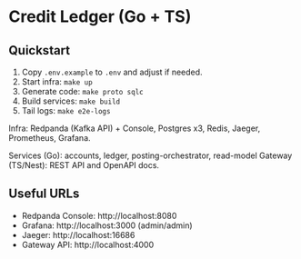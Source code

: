 # Credit Ledger (Go + TS)


## Quickstart
1. Copy `.env.example` to `.env` and adjust if needed.
2. Start infra: `make up`
3. Generate code: `make proto sqlc`
4. Build services: `make build`
5. Tail logs: `make e2e-logs`


Infra: Redpanda (Kafka API) + Console, Postgres x3, Redis, Jaeger, Prometheus, Grafana.


Services (Go): accounts, ledger, posting-orchestrator, read-model
Gateway (TS/Nest): REST API and OpenAPI docs.


## Useful URLs
- Redpanda Console: http://localhost:8080
- Grafana: http://localhost:3000 (admin/admin)
- Jaeger: http://localhost:16686
- Gateway API: http://localhost:4000